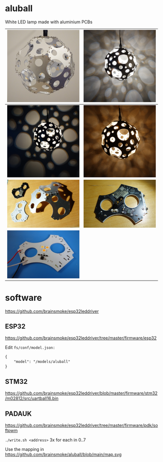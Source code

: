 # aluball

White LED lamp made with aluminium PCBs

| <img src="img/lamp.jpg" width="512">   | <img src="img/multiple.jpg" width="512"> |
|-|-|
| <img src="img/single.jpg" width="512"> | <img src="img/warm.jpg" width="512">     |
| <img src="img/dihedral.jpg" width="513"> |<img src="img/driver.jpg" width="513">  |
| <img src="img/facet.jpg" width="513"> | |

# software

https://github.com/brainsmoke/esp32leddriver

## ESP32

https://github.com/brainsmoke/esp32leddriver/tree/master/firmware/esp32


Edit `fs/conf/model.json:`

```
{
	"model": "/models/aluball"
}
```

## STM32

https://github.com/brainsmoke/esp32leddriver/blob/master/firmware/stm32/m02812/src/uartball16.bin

## PADAUK

https://github.com/brainsmoke/esp32leddriver/tree/master/firmware/pdk/softpwm

`./write.sh <address>` 3x for each in 0..7

Use the mapping in https://github.com/brainsmoke/aluball/blob/main/map.svg

